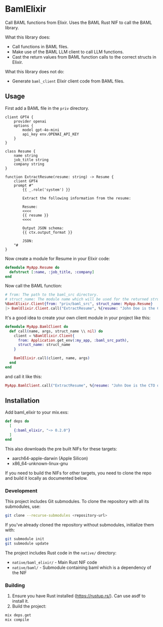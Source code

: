 # BamlElixir

Call BAML functions from Elixir.
Uses the BAML Rust NIF to call the BAML library.

What this library does:

- Call functions in BAML files.
- Make use of the BAML LLM client to call LLM functions.
- Cast the return values from BAML function calls to the correct structs in Elixir.

What this library does not do:

- Generate `baml_client` Elixir client code from BAML files.

## Usage

First add a BAML file in the `priv` directory.

```baml
client GPT4 {
    provider openai
    options {
        model gpt-4o-mini
        api_key env.OPENAI_API_KEY
    }
}

class Resume {
    name string
    job_title string
    company string
}

function ExtractResume(resume: string) -> Resume {
    client GPT4
    prompt #"
        {{ _.role('system') }}

        Extract the following information from the resume:

        Resume:
        <<<<
        {{ resume }}
        <<<<

        Output JSON schema:
        {{ ctx.output_format }}

        JSON:
    "#
}
```

Now create a module for Resume in your Elixir code:

```elixir
defmodule MyApp.Resume do
  defstruct [:name, :job_title, :company]
end
```

Now call the BAML function:

```elixir
# from: The path to the baml_src directory.
# struct_name: The module name which will be used for the returned struct.
%BamlElixir.Client{from: "priv/baml_src", struct_name: MyApp.Resume}
|> BamlElixir.Client.call("ExtractResume", %{resume: "John Doe is the CTO of Acme Inc."})
```

It's a good idea to create your own client module in your project like this:

```elixir
defmodule MyApp.BamlClient do
  def call(name, args, struct_name \\ nil) do
    client = %BamlElixir.Client{
      from: Application.get_env(:my_app, :baml_src_path),
      struct_name: struct_name
    }

    BamlElixir.call(client, name, args)
  end
end
```

and call it like this:

```elixir
MyApp.BamlClient.call("ExtractResume", %{resume: "John Doe is the CTO of Acme Inc."}, MyApp.Resume)
```

## Installation

Add baml_elixir to your mix.exs:

```elixir
def deps do
  [
    {:baml_elixir, "~> 0.2.0"}
  ]
end
```

This also downloads the pre built NIFs for these targets:

- aarch64-apple-darwin (Apple Silicon)
- x86_64-unknown-linux-gnu

If you need to build the NIFs for other targets, you need to clone the repo and build it locally as documented below.

### Development

This project includes Git submodules. To clone the repository with all its submodules, use:

```bash
git clone --recurse-submodules <repository-url>
```

If you've already cloned the repository without submodules, initialize them with:

```bash
git submodule init
git submodule update
```

The project includes Rust code in the `native/` directory:

- `native/baml_elixir/` - Main Rust NIF code
- `native/baml/` - Submodule containing baml which is a dependency of the NIF

### Building

1. Ensure you have Rust installed (https://rustup.rs/). Can use asdf to install it.
2. Build the project:

```bash
mix deps.get
mix compile
```
